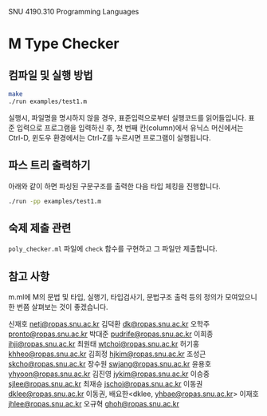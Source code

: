 SNU 4190.310 Programming Languages

# M Type Checker

## 컴파일 및 실행 방법

```sh
make
./run examples/test1.m
```

실행시, 파일명을 명시하지 않을 경우, 표준입력으로부터 실행코드를 읽어들입니다.
표준 입력으로 프로그램을 입력하신 후, 첫 번째 칸(column)에서 유닉스 머신에서는 Ctrl-D, 윈도우 환경에서는 Ctrl-Z를 누르시면 프로그램이 실행됩니다.

## 파스 트리 출력하기

아래와 같이 하면 파싱된 구문구조를 출력한 다음 타입 체킹을 진행합니다.

```sh
./run -pp examples/test1.m
```

## 숙제 제출 관련

`poly_checker.ml` 파일에 `check` 함수를 구현하고 그 파일만 제출합니다.

## 참고 사항

m.ml에 M의 문법 및 타입, 실행기, 타입검사기, 문법구조 출력 등의 정의가 모여있으니 한 번쯤 살펴보는 것이 좋겠습니다.

신재호 <netj@ropas.snu.ac.kr>
김덕환 <dk@ropas.snu.ac.kr>
오학주 <pronto@ropas.snu.ac.kr>
박대준 <pudrife@ropas.snu.ac.kr>
이희종 <ihji@ropas.snu.ac.kr>
최원태 <wtchoi@ropas.snu.ac.kr>
허기홍 <khheo@ropas.snu.ac.kr>
김희정 <hjkim@ropas.snu.ac.kr>
조성근 <skcho@ropas.snu.ac.kr>
장수원 <swjang@ropas.snu.ac.kr>
윤용호 <yhyoon@ropas.snu.ac.kr>
김진영 <jykim@ropas.snu.ac.kr>
이승중 <sjlee@ropas.snu.ac.kr>
최재승 <jschoi@ropas.snu.ac.kr>
이동권 <dklee@ropas.snu.ac.kr>
이동권, 배요한<dklee, <yhbae@ropas.snu.ac.kr>>
이재호 <jhlee@ropas.snu.ac.kr>
오규혁 <ghoh@ropas.snu.ac.kr>
